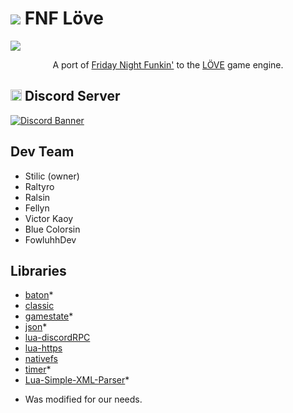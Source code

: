 # ![](art/icon.png) FNF Löve

![](art/funkin_logo.png)

<p align="center">A port of <a href="https://funkin.me">Friday Night Funkin'</a> to the <a href="https://love2d.org">LÖVE</a> game engine.</p>

## <img src="https://uxwing.com/wp-content/themes/uxwing/download/brands-and-social-media/discord-round-color-icon.png" width="18"> Discord Server

[![Discord Banner](https://invidget.switchblade.xyz/eFFgHz7X8N)](https://discord.gg/eFFgHz7X8N)

## Dev Team

- Stilic (owner)
- Raltyro
- Ralsin
- Fellyn
- Victor Kaoy
- Blue Colorsin
- FowluhhDev

## Libraries

- [baton](https://github.com/tesselode/baton)\*
- [classic](https://github.com/rxi/classic)
- [gamestate](https://github.com/vrld/hump/blob/master/gamestate.lua)\*
- [json](https://github.com/actboy168/json.lua)\*
- [lua-discordRPC](https://github.com/pfirsich/lua-discordRPC)
- [lua-https](https://github.com/love2d/lua-https)
- [nativefs](https://github.com/EngineerSmith/nativefs)
- [timer](https://github.com/vrld/hump/blob/master/timer.lua)\*
- [Lua-Simple-XML-Parser](https://github.com/Cluain/Lua-Simple-XML-Parser)\*

* Was modified for our needs.
